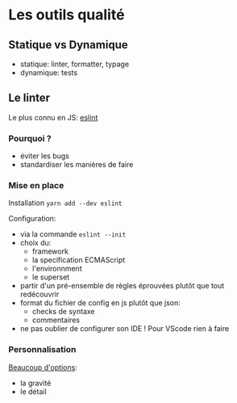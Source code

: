 # Les outils qualité

## Statique vs Dynamique

- statique: linter, formatter, typage
- dynamique: tests

## Le linter

Le plus connu en JS: [eslint](https://eslint.org/)

### Pourquoi ?

- éviter les bugs
- standardiser les manières de faire

### Mise en place

Installation `yarn add --dev eslint`

Configuration:
- via la commande `eslint --init`
- choix du:
    - framework
    - la specification ECMAScript
    - l'environnment
    - le superset
- partir d'un pré-ensemble de règles éprouvées plutôt que tout redécouvrir
- format du fichier de config en js plutôt que json:
    - checks de syntaxe
    - commentaires
- ne pas oublier de configurer son IDE ! Pour VScode rien à faire

### Personnalisation

[Beaucoup d'options](https://eslint.org/docs/user-guide/configuring/):
- la gravité
- le détail
